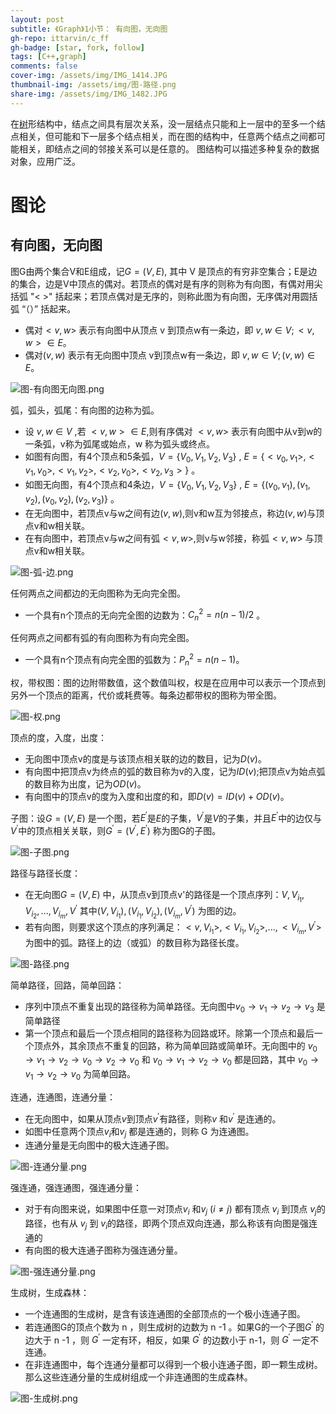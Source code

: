 ```yaml
---
layout: post
subtitle: 《Graph》1小节： 有向图，无向图
gh-repo: ittarvin/c_ff
gh-badge: [star, fork, follow]
tags: [C++,graph]
comments: false
cover-img: /assets/img/IMG_1414.JPG
thumbnail-img: /assets/img/图-路径.png
share-img: /assets/img/IMG_1482.JPG
---
```

在[树](/2022-05-11-tree-structure)形结构中，结点之间具有层次关系，没一层结点只能和上一层中的至多一个结点相关，但可能和下一层多个结点相关，而在图的结构中，任意两个结点之间都可能相关，即结点之间的邻接关系可以是任意的。
图结构可以描述多种复杂的数据对象，应用广泛。

# 图论
##  有向图，无向图
图G由两个集合V和E组成，记$G=(V,E)$, 其中 V 是顶点的有穷非空集合；E是边的集合，边是V中顶点的偶对。若顶点的偶对是有序的则称为有向图，有偶对用尖括弧 "< >" 括起来；若顶点偶对是无序的，则称此图为有向图，无序偶对用圆括弧 “（）” 括起来。
- 偶对$<v,w>$ 表示有向图中从顶点 v 到顶点w有一条边，即 $v,w \in V;<v,w> \in E$。
- 偶对$(v,w)$ 表示有无向图中顶点 v到顶点w有一条边，即 $v,w \in V;(v,w) \in E$。

![图-有向图无向图.png](/assets/img/图-有向图无向图.png)

弧，弧头，弧尾：有向图的边称为弧。
- 设 $v,w \in V$ ,若 $<v,w> \in E$,则有序偶对 $<v,w>$ 表示有向图中从v到w的一条弧，v称为弧尾或始点，w 称为弧头或终点。
- 如图有向图，有4个顶点和5条弧，$V= \{ V_0,V_1,V_2,V_3 \}$ , $E=\{<v_0,v_1>,<v_1,v_0>,<v_1,v_2>,<v_2,v_0>,<v_2,v_3>\}$  。
- 如图无向图，有4个顶点和4条边，$V= \{ V_0,V_1,V_2,V_3 \}$ , $E=\{(v_0,v_1),(v_1,v_2),(v_0,v_2),(v_2,v_3)\}$  。
- 在无向图中，若顶点v与w之间有边$(v,w)$,则v和w互为邻接点，称边$(v,w)$与顶点v和w相关联。
- 在有向图中，若顶点v与w之间有弧$<v,w>$,则v与w邻接，称弧$<v,w>$ 与顶点v和w相关联。

![图-弧-边.png](/assets/img/图-弧-边.png)

任何两点之间都边的无向图称为无向完全图。
- 一个具有n个顶点的无向完全图的边数为：$C_n^2=n(n-1)/2$ 。

任何两点之间都有弧的有向图称为有向完全图。
- 一个具有n个顶点有向完全图的弧数为：$P_n^2=n(n-1)$。

 权，带权图：图的边附带数值，这个数值叫权，权是在应用中可以表示一个顶点到另外一个顶点的距离，代价或耗费等。每条边都带权的图称为带全图。

![图-权.png](/assets/img/图-权.png)
 
 顶点的度，入度，出度：
 - 无向图中顶点v的度是与该顶点相关联的边的数目，记为$D(v)$。
 - 有向图中把顶点v为终点的弧的数目称为v的入度，记为$ID(v)$;把顶点v为始点弧的数目称为出度，记为$OD(v)$。
 - 有向图中的顶点v的度为入度和出度的和，即$D(v)=ID(v)+OD(v)$。

子图：设$G=(V,E)$ 是一个图，若$E^\prime$是$E$的子集，$V^\prime$是$V$的子集，并且$E^\prime$中的边仅与$V^\prime$中的顶点相关关联，则$G^\prime=(V^\prime,E^\prime)$ 称为图G的子图。

![图-子图.png](/assets/img/图-子图.png)

路径与路径长度：
- 在无向图$G=(V,E)$ 中，从顶点v到顶点v'的路径是一个顶点序列：$V,V_{i_1},V_{i_2},...,V_{i_m},V^\prime$ 其中$(V,V_{i_1}),(V_{i_1},V_{i_2}),(V_{i_m},V^\prime)$  为图的边。
- 若有向图，则要求这个顶点的序列满足：$<v,V_{i_1}>,<V_{i_1},V_{i_2}>,...,<V_{i_m},V^\prime>$ 为图中的弧。路径上的边（或弧）的数目称为路径长度。

![图-路径.png](/assets/img/图-路径.png)

简单路径，回路，简单回路：
- 序列中顶点不重复出现的路径称为简单路径。无向图中$v_0 \to v_1 \to v_2\to v_3$ 是简单路径
- 第一个顶点和最后一个顶点相同的路径称为回路或环。除第一个顶点和最后一个顶点外，其余顶点不重复的回路，称为简单回路或简单环。无向图中的 $v_0 \to v_1 \to v_2 \to v_0 \to v_2 \to v_0$   和 $v_0 \to v_1  \to v_2 \to v_0$ 都是回路，其中 $v_0 \to v_1  \to v_2 \to v_0$ 为简单回路。

连通，连通图，连通分量：
- 在无向图中，如果从顶点$v$到顶点$v^\prime$有路径，则称$v$ 和$v^\prime$ 是连通的。
- 如图中任意两个顶点$v_i$和$v_j$ 都是连通的，则称 G 为连通图。
- 连通分量是无向图中的极大连通子图。

![图-连通分量.png](/assets/img/图-连通分量.png)

强连通，强连通图，强连通分量：
- 对于有向图来说，如果图中任意一对顶点$v_i$ 和$v_j$  $(i \neq j)$ 都有顶点 $v_i$ 到顶点 $v_j$的路径，也有从 $v_j$ 到 $v_i$的路径，即两个顶点双向连通，那么称该有向图是强连通的
- 有向图的极大连通子图称为强连通分量。

![图-强连通分量.png](/assets/img/图-强连通分量.png)

生成树，生成森林：
- 一个连通图的生成树，是含有该连通图的全部顶点的一个极小连通子图。
- 若连通图G的顶点个数为 n ，则生成树的边数为 n -1 。如果G的一个子图$G^\prime$ 的边大于 n -1 ，则 $G^\prime$ 一定有环，相反，如果 $G^\prime$ 的边数小于 n-1，则  $G^\prime$ 一定不连通。
- 在非连通图中，每个连通分量都可以得到一个极小连通子图，即一颗生成树。那么这些连通分量的生成树组成一个非连通图的生成森林。

![图-生成树.png](/assets/img/图-生成树.png)
